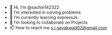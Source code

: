 - 👋 Hi, I’m @sachin142322
- 👀 I’m interested in solving problems 
- 🌱 I’m currently learning expressJs
- 💞️ I’m looking to collaborate on Projects
- 📫 How to reach me s.r.gayakwad02@gmail.com

<!---
sachin142322/sachin142322 is a ✨ special ✨ repository because its `README.md` (this file) appears on your GitHub profile.
You can click the Preview link to take a look at your changes.
--->
